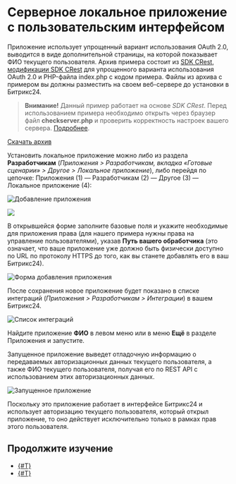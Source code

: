 # Серверное локальное приложение с пользовательским интерфейсом

Приложение использует упрощенный вариант использования OAuth 2.0, выводится в виде дополнительной страницы, на которой показывает ФИО текущего пользователя. Архив примера состоит из [SDK CRest](https://github.com/bitrix-tools/crest/), [модификации SDK CRest](../sdk/crest-php-sdk/using-in-users-context.md) для упрощенного варианта использования OAuth 2.0 и PHP-файла index.php с кодом примера. Файлы из архива с примером вы должны разместить на своем веб-сервере до установки в Битрикс24.

> **Внимание!** Данный пример работает на основе *SDK CRest*. Перед использованием примера необходимо открыть через браузер файл **checkserver.php** и проверить корректность настроек вашего сервера. [Подробнее](../first-steps/how-to-use-examples.md).

[Скачать архив](https://helpdesk.bitrix24.ru/examples/local-server-ui-index.zip)

Установить локальное приложение можно либо из раздела **Разработчикам** (*Приложения > Разработчикам, вкладка «Готовые сценарии» > Другое > Локальное приложение*), либо перейдя по цепочке: Приложения (1) — Разработчикам (2) — Другое (3) — Локальное приложение (4):

![Добавление приложения](./_images/local_add_sm.png)

![](./_images/local_add_4.png)

В открывшейся форме заполните базовые поля и укажите необходимые для приложения права (для нашего примера нужны права на управление пользователями), указав **Путь вашего обработчика** (это означает, что ваше приложение уже должно быть физически доступно по URL по протоколу HTTPS до того, как вы станете добавлять его в ваш Битрикс24).

![Форма добавления приложения](./_images/server-ui-local-form_1-new.png)

После сохранения новое приложение будет показано в списке интеграций (*Приложения > Разработчикам > Интеграции*) в вашем Битрикс24.

![Список интеграций](./_images/server-ui-local-added_new.png)

Найдите приложение **ФИО** в левом меню или в меню **Ещё** в разделе Приложения и запустите.

Запущенное приложение выведет  отладочную информацию о передаваемых авторизационных данных текущего пользователя, а также ФИО текущего пользователя, получая его по REST API с использованием этих авторизационных данных.

![Запущенное приложение](./_images/server-ui-local-runned.jpg)

Поскольку это приложение работает в интерфейсе Битрикс24 и использует авторизацию текущего пользователя, который открыл приложение, то оно действует исключительно только в рамках прав этого пользователя.

## Продолжите изучение

- [{#T}](static-local-app.md)
- [{#T}](serverside-local-app-with-no-ui.md)